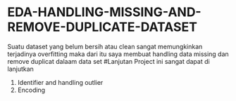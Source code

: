 # EDA-HANDLING-MISSING-AND-REMOVE-DUPLICATE-DATASET
Suatu dataset yang belum bersih atau clean sangat memungkinkan terjadinya overfitting maka dari itu saya membuat handling data missing dan remove duplicat dalaam data set
#Lanjutan
Project ini sangat dapat di lanjutkan
1. Identifier and handling outlier
2. Encoding
